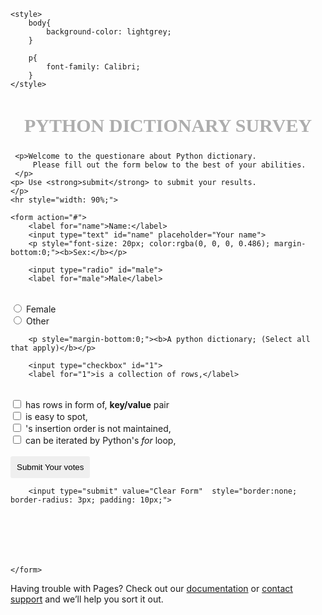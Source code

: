<html lang="en">
<head>
    <meta charset="UTF-8">
    <meta http-equiv="X-UA-Compatible" content="IE=edge">
    <meta name="viewport" content="width=device-width, initial-scale=1.0">
    <title>Forms</title>

    <style>
        body{
            background-color: lightgrey;
        }

        p{
            font-family: Calibri;
        }
    </style>
</head>
<body>
    <h2 style="text-align: center; font-size: 30px; color:rgba(0, 0, 0, 0.315);
     font-family: Calibri;">PYTHON DICTIONARY SURVEY</h2>

     <p>Welcome to the questionare about Python dictionary. 
         Please fill out the form below to the best of your abilities.
     </p>
    <p> Use <strong>submit</strong> to submit your results.
    </p>
    <hr style="width: 90%;">

    <form action="#">
        <label for="name">Name:</label>
        <input type="text" id="name" placeholder="Your name">
        <p style="font-size: 20px; color:rgba(0, 0, 0, 0.486); margin-bottom:0;"><b>Sex:</b></p>

        <input type="radio" id="male">
        <label for="male">Male</label>
 <br>
        <input type="radio" id="male">
        <label for="female">Female</label>
<br>
        <input type="radio"id="other">
        <label for="other">Other</label>

        <p style="margin-bottom:0;"><b>A python dictionary; (Select all that apply)</b></p>

        <input type="checkbox" id="1">
        <label for="1">is a collection of rows,</label>
<br>
        <input type="checkbox" id="2">
        <label for="2">has rows in form of, <b>key/value</b> pair </label>

<br>
        <input type="checkbox" id="3">
        <label for="3"> is easy to spot,</label>

<br>
        <input type="checkbox" id="4">
        <label for="4"> 's insertion order is not maintained,</label>

<br>
        <input type="checkbox" id="5">
        <label for="5"> can be iterated by Python's <em>for</em> loop,</label>

<br>
<br>
        <label for="6"></label></label>
        <input type="submit" value="Submit Your votes" style="border:none; border-radius: 3px; padding: 10px;">

        <input type="submit" value="Clear Form"  style="border:none; border-radius: 3px; padding: 10px;">
        



    

        
    </form>


    
    

</body>
</html>

Having trouble with Pages? Check out our [documentation](https://docs.github.com/categories/github-pages-basics/) or [contact support](https://support.github.com/contact) and we’ll help you sort it out.
